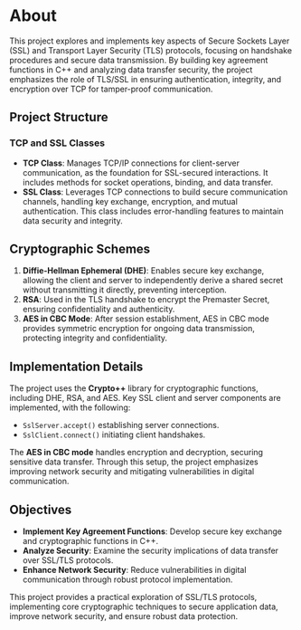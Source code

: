 # About

This project explores and implements key aspects of Secure Sockets Layer (SSL) and Transport Layer Security (TLS) protocols, focusing on handshake procedures and secure data transmission. By building key agreement functions in C++ and analyzing data transfer security, the project emphasizes the role of TLS/SSL in ensuring authentication, integrity, and encryption over TCP for tamper-proof communication.

## Project Structure

### TCP and SSL Classes
- **TCP Class**: Manages TCP/IP connections for client-server communication, as the foundation for SSL-secured interactions. It includes methods for socket operations, binding, and data transfer.
- **SSL Class**: Leverages TCP connections to build secure communication channels, handling key exchange, encryption, and mutual authentication. This class includes error-handling features to maintain data security and integrity.

## Cryptographic Schemes

1. **Diffie-Hellman Ephemeral (DHE)**: Enables secure key exchange, allowing the client and server to independently derive a shared secret without transmitting it directly, preventing interception.
2. **RSA**: Used in the TLS handshake to encrypt the Premaster Secret, ensuring confidentiality and authenticity.
3. **AES in CBC Mode**: After session establishment, AES in CBC mode provides symmetric encryption for ongoing data transmission, protecting integrity and confidentiality.

## Implementation Details

The project uses the **Crypto++** library for cryptographic functions, including DHE, RSA, and AES. Key SSL client and server components are implemented, with the following:
- `SslServer.accept()` establishing server connections.
- `SslClient.connect()` initiating client handshakes.

The **AES in CBC mode** handles encryption and decryption, securing sensitive data transfer. Through this setup, the project emphasizes improving network security and mitigating vulnerabilities in digital communication.

## Objectives

- **Implement Key Agreement Functions**: Develop secure key exchange and cryptographic functions in C++.
- **Analyze Security**: Examine the security implications of data transfer over SSL/TLS protocols.
- **Enhance Network Security**: Reduce vulnerabilities in digital communication through robust protocol implementation.

This project provides a practical exploration of SSL/TLS protocols, implementing core cryptographic techniques to secure application data, improve network security, and ensure robust data protection.
